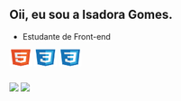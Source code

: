 ## Oii, eu sou a Isadora Gomes.

- Estudante de Front-end

<div>
  <href="https://beacons.al/isgomesss">
 <img align="center" alt="Rafa-HTML" height="30" width="40" src="https://raw.githubusercontent.com/devicons/devicon/master/icons/html5/html5-original.svg">
  <img align="center" alt="Rafa-CSS" height="30" width="40" src="https://raw.githubusercontent.com/devicons/devicon/master/icons/css3/css3-original.svg">
 <img align="center" alt="Rafa-JavaScript" height="30" width="40" src="https://raw.githubusercontent.com/devicons/devicon/master/icons/css3/css3-original.svg">

  
  ##
<div>
  
  <a href="https://www.linkedin.com/in/isgomesss" target="_blank"><img src="https://img.shields.io/badge/-LinkedIn-%230077B5?style=for-the-badge&logo=linkedin&logoColor=white" target="_blank"></a>
   <a href = "mailto:isadoragogomes@gmail.com"><img src="https://img.shields.io/badge/-Gmail-%23333?style=for-the-badge&logo=gmail&logoColor=white" target="_blank"></a>
</div>
